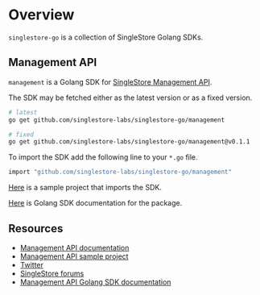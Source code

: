 # Overview

`singlestore-go` is a collection of SingleStore Golang SDKs.

## Management API

`management` is a Golang SDK for [SingleStore Management API](https://docs.singlestore.com/managed-service/en/developer-resources/management-api.html).

The SDK may be fetched either as the latest version or as a fixed version.

```bash
# latest
go get github.com/singlestore-labs/singlestore-go/management

# fixed
go get github.com/singlestore-labs/singlestore-go/management@v0.1.1
```

To import the SDK add the following line to your `*.go` file.

```bash
import "github.com/singlestore-labs/singlestore-go/management"
```

[Here](https://github.com/noprysk-ua/regions-lister) is a sample project that imports the SDK.

[Here](https://pkg.go.dev/github.com/singlestore-labs/singlestore-go/management) is Golang SDK documentation for the package.

## Resources

* [Management API documentation](https://docs.singlestore.com/managed-service/en/developer-resources/management-api.html)
* [Management API sample project](https://github.com/noprysk-ua/regions-lister)
* [Twitter](https://twitter.com/SingleStoreDevs)
* [SingleStore forums](https://www.singlestore.com/forum)
* [Management API Golang SDK documentation](https://pkg.go.dev/github.com/singlestore-labs/singlestore-go/management)
